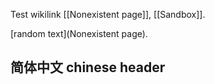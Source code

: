 Test wikilink [[Nonexistent page]], [[Sandbox]].

[random text](Nonexistent page).

## 简体中文 chinese header
